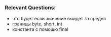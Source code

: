 ### Relevant Questions:
- что будет если значение выйдет за предел
- границы byte, short, int
- константа с помощю final

